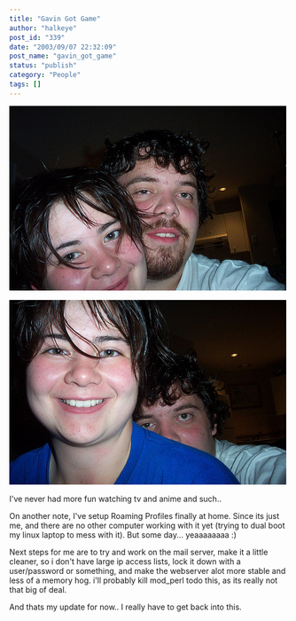 ```yaml
---
title: "Gavin Got Game"
author: "halkeye"
post_id: "339"
date: "2003/09/07 22:32:09"
post_name: "gavin_got_game"
status: "publish"
category: "People"
tags: []
---
```


![](./4201688685_95deeee9ac.jpg)

![](./4201688511_0d1e3ddb3e.jpg)

I've never had more fun watching tv and anime and such..

On another note, I've setup Roaming Profiles finally at home. Since its just me, and there are no other computer working with it yet (trying to dual boot my linux laptop to mess with it). But some day... yeaaaaaaaa :)

Next steps for me are to try and work on the mail server, make it a little cleaner, so i don't have large ip access lists, lock it down with a user/password or something, and make the webserver alot more stable and less of a memory hog. i'll probably kill mod_perl todo this, as its really not that big of deal.

And thats my update for now.. I really have to get back into this.

